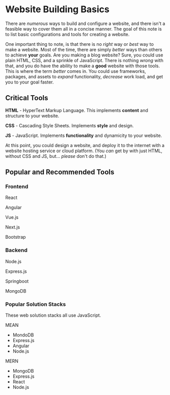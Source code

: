 # Website Building Basics
There are *numerous* ways to build and configure a website, and there isn't a feasible way to cover them all in a concise manner. The goal of this note is to list basic configurations and tools for creating a website. 

One important thing to note, is that there is no *right* way or *best* way to make a website. Most of the time, there are simply *better* ways than others to achieve **your** goals. Are you making a blog website? Sure, you could use plain HTML, CSS, and a sprinkle of JavaScript. There is nothing *wrong* with that, and you do have the ability to make a **good** website with those tools. This is where the term *better* comes in. You could use frameworks, packages, and assets to *expand* functionality, *decrease* work load, and get you to your goal faster.

## Critical Tools

**HTML** - HyperText Markup Language. This implements **content** and structure to your website.

**CSS** - Cascading Style Sheets. Implements **style** and design.

**JS** - JavaScript. Implements **functionality** and dynamicity to your website.

At this point, you could design a website, and deploy it to the internet with a website hosting service or cloud platform. (You *can* get by with just HTML, without CSS and JS, but... *please* don't do that.)

## Popular and Recommended Tools
### Frontend 

React 

Angular

Vue.js

Next.js

Bootstrap

### Backend

Node.js

Express.js

Springboot

MongoDB

### Popular Solution Stacks

These web solution stacks all use JavaScript.  

MEAN
- MondoDB
- Express.js
- Angular
- Node.js

MERN
- MongoDB
- Express.js
- React
- Node.js
